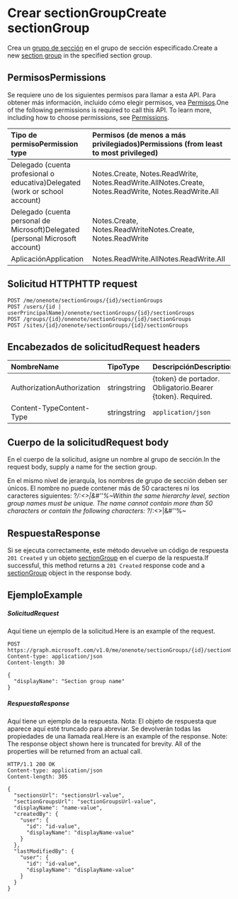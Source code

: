 # <a name="create-sectiongroup"></a><span data-ttu-id="2eb2f-101">Crear sectionGroup</span><span class="sxs-lookup"><span data-stu-id="2eb2f-101">Create sectionGroup</span></span>

<span data-ttu-id="2eb2f-102">Crea un [grupo de sección](../resources/sectiongroup.md) en el grupo de sección especificado.</span><span class="sxs-lookup"><span data-stu-id="2eb2f-102">Create a new [section group](../resources/sectiongroup.md) in the specified section group.</span></span>
## <a name="permissions"></a><span data-ttu-id="2eb2f-103">Permisos</span><span class="sxs-lookup"><span data-stu-id="2eb2f-103">Permissions</span></span>
<span data-ttu-id="2eb2f-p101">Se requiere uno de los siguientes permisos para llamar a esta API. Para obtener más información, incluido cómo elegir permisos, vea [Permisos](../../../concepts/permissions_reference.md).</span><span class="sxs-lookup"><span data-stu-id="2eb2f-p101">One of the following permissions is required to call this API. To learn more, including how to choose permissions, see [Permissions](../../../concepts/permissions_reference.md).</span></span>

|<span data-ttu-id="2eb2f-106">Tipo de permiso</span><span class="sxs-lookup"><span data-stu-id="2eb2f-106">Permission type</span></span>      | <span data-ttu-id="2eb2f-107">Permisos (de menos a más privilegiados)</span><span class="sxs-lookup"><span data-stu-id="2eb2f-107">Permissions (from least to most privileged)</span></span>              |
|:--------------------|:---------------------------------------------------------|
|<span data-ttu-id="2eb2f-108">Delegado (cuenta profesional o educativa)</span><span class="sxs-lookup"><span data-stu-id="2eb2f-108">Delegated (work or school account)</span></span> | <span data-ttu-id="2eb2f-109">Notes.Create, Notes.ReadWrite, Notes.ReadWrite.All</span><span class="sxs-lookup"><span data-stu-id="2eb2f-109">Notes.Create, Notes.ReadWrite, Notes.ReadWrite.All</span></span>    |
|<span data-ttu-id="2eb2f-110">Delegado (cuenta personal de Microsoft)</span><span class="sxs-lookup"><span data-stu-id="2eb2f-110">Delegated (personal Microsoft account)</span></span> | <span data-ttu-id="2eb2f-111">Notes.Create, Notes.ReadWrite</span><span class="sxs-lookup"><span data-stu-id="2eb2f-111">Notes.Create, Notes.ReadWrite</span></span>    |
|<span data-ttu-id="2eb2f-112">Aplicación</span><span class="sxs-lookup"><span data-stu-id="2eb2f-112">Application</span></span> | <span data-ttu-id="2eb2f-113">Notes.ReadWrite.All</span><span class="sxs-lookup"><span data-stu-id="2eb2f-113">Notes.ReadWrite.All</span></span> |

## <a name="http-request"></a><span data-ttu-id="2eb2f-114">Solicitud HTTP</span><span class="sxs-lookup"><span data-stu-id="2eb2f-114">HTTP request</span></span>
<!-- { "blockType": "ignored" } -->
```http
POST /me/onenote/sectionGroups/{id}/sectionGroups
POST /users/{id | userPrincipalName}/onenote/sectionGroups/{id}/sectionGroups
POST /groups/{id}/onenote/sectionGroups/{id}/sectionGroups
POST /sites/{id}/onenote/sectionGroups/{id}/sectionGroups
```
## <a name="request-headers"></a><span data-ttu-id="2eb2f-115">Encabezados de solicitud</span><span class="sxs-lookup"><span data-stu-id="2eb2f-115">Request headers</span></span>
| <span data-ttu-id="2eb2f-116">Nombre</span><span class="sxs-lookup"><span data-stu-id="2eb2f-116">Name</span></span>       | <span data-ttu-id="2eb2f-117">Tipo</span><span class="sxs-lookup"><span data-stu-id="2eb2f-117">Type</span></span> | <span data-ttu-id="2eb2f-118">Descripción</span><span class="sxs-lookup"><span data-stu-id="2eb2f-118">Description</span></span>|
|:---------------|:--------|:----------|
| <span data-ttu-id="2eb2f-119">Authorization</span><span class="sxs-lookup"><span data-stu-id="2eb2f-119">Authorization</span></span>  | <span data-ttu-id="2eb2f-120">string</span><span class="sxs-lookup"><span data-stu-id="2eb2f-120">string</span></span>  | <span data-ttu-id="2eb2f-p102">{token} de portador. Obligatorio.</span><span class="sxs-lookup"><span data-stu-id="2eb2f-p102">Bearer {token}. Required.</span></span> |
| <span data-ttu-id="2eb2f-123">Content-Type</span><span class="sxs-lookup"><span data-stu-id="2eb2f-123">Content-Type</span></span> | <span data-ttu-id="2eb2f-124">string</span><span class="sxs-lookup"><span data-stu-id="2eb2f-124">string</span></span> | `application/json` |

## <a name="request-body"></a><span data-ttu-id="2eb2f-125">Cuerpo de la solicitud</span><span class="sxs-lookup"><span data-stu-id="2eb2f-125">Request body</span></span>
<span data-ttu-id="2eb2f-126">En el cuerpo de la solicitud, asigne un nombre al grupo de sección.</span><span class="sxs-lookup"><span data-stu-id="2eb2f-126">In the request body, supply a name for the section group.</span></span>

<span data-ttu-id="2eb2f-p103">En el mismo nivel de jerarquía, los nombres de grupo de sección deben ser únicos. El nombre no puede contener más de 50 caracteres ni los caracteres siguientes: ?*\/:<>|&#''%~</span><span class="sxs-lookup"><span data-stu-id="2eb2f-p103">Within the same hierarchy level, section group names must be unique. The name cannot contain more than 50 characters or contain the following characters:  ?*\/:<>|&#''%~</span></span>

## <a name="response"></a><span data-ttu-id="2eb2f-129">Respuesta</span><span class="sxs-lookup"><span data-stu-id="2eb2f-129">Response</span></span>

<span data-ttu-id="2eb2f-130">Si se ejecuta correctamente, este método devuelve un código de respuesta `201 Created` y un objeto [sectionGroup](../resources/sectiongroup.md) en el cuerpo de la respuesta.</span><span class="sxs-lookup"><span data-stu-id="2eb2f-130">If successful, this method returns a `201 Created` response code and a [sectionGroup](../resources/sectiongroup.md) object in the response body.</span></span>

## <a name="example"></a><span data-ttu-id="2eb2f-131">Ejemplo</span><span class="sxs-lookup"><span data-stu-id="2eb2f-131">Example</span></span>
##### <a name="request"></a><span data-ttu-id="2eb2f-132">Solicitud</span><span class="sxs-lookup"><span data-stu-id="2eb2f-132">Request</span></span>
<span data-ttu-id="2eb2f-133">Aquí tiene un ejemplo de la solicitud.</span><span class="sxs-lookup"><span data-stu-id="2eb2f-133">Here is an example of the request.</span></span>
<!-- {
  "blockType": "request",
  "name": "create_sectiongroup_from_sectiongroup"
}-->
```http
POST https://graph.microsoft.com/v1.0/me/onenote/sectionGroups/{id}/sectionGroups
Content-type: application/json
Content-length: 30

{
  "displayName": "Section group name"
}
```
##### <a name="response"></a><span data-ttu-id="2eb2f-134">Respuesta</span><span class="sxs-lookup"><span data-stu-id="2eb2f-134">Response</span></span>
<span data-ttu-id="2eb2f-p104">Aquí tiene un ejemplo de la respuesta. Nota: El objeto de respuesta que aparece aquí esté truncado para abreviar. Se devolverán todas las propiedades de una llamada real.</span><span class="sxs-lookup"><span data-stu-id="2eb2f-p104">Here is an example of the response. Note: The response object shown here is truncated for brevity. All of the properties will be returned from an actual call.</span></span>
<!-- {
  "blockType": "response",
  "truncated": true,
  "@odata.type": "microsoft.graph.sectiongroup"
} -->
```http
HTTP/1.1 200 OK
Content-type: application/json
Content-length: 305

{
  "sectionsUrl": "sectionsUrl-value",
  "sectionGroupsUrl": "sectionGroupsUrl-value",
  "displayName": "name-value",  
  "createdBy": {
    "user": {
      "id": "id-value",
      "displayName": "displayName-value"
    }
  },
  "lastModifiedBy": {
    "user": {
      "id": "id-value",
      "displayName": "displayName-value"
    }
  }
}
```

<!-- uuid: 8fcb5dbc-d5aa-4681-8e31-b001d5168d79
2015-10-25 14:57:30 UTC -->
<!-- {
  "type": "#page.annotation",
  "description": "Create SectionGroup",
  "keywords": "",
  "section": "documentation",
  "tocPath": ""
}-->